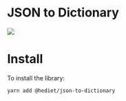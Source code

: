 # JSON to Dictionary

[![](https://img.shields.io/twitter/follow/hediet_dev.svg?style=social)](https://twitter.com/intent/follow?screen_name=hediet_dev)

# Install

To install the library:

```
yarn add @hediet/json-to-dictionary
```
